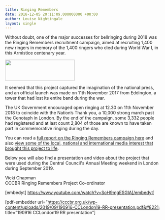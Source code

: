```yaml
---
title: Ringing Remembers
date: 2018-12-05 20:11:09.000000000 +00:00
author: Louise Nightingale
layout: single
---
```

Without doubt, one of the major successes for bellringing during 2018 was the Ringing Remembers recruitment campaign, aimed at recruiting 1,400 new ringers in memory of the 1,400 ringers who died during World War I, in this Armistice centenary year. 

<img loading="lazy" src="https://cccbr.org.uk/wp-content/uploads/2018/07/rrsmall.png" alt="" width="226" height="68" /> 

It seemed that this project captured the imagination of the national press, and an official launch was made on 11th November 2017 from Eddington, a tower that had lost its entire band during the war.

The UK Government encouraged open ringing at 12.30 on 11th November 2018 to coincide with the Nation’s Thank you, a 10,000 strong march past the Cenotaph in London. By the end of the campaign, some 3,332 people had registered and at last count 2,804 of those are known to have taken part in commemorative ringing during the day.

You can read a <a href="https://cccbr.org.uk/wp-content/uploads/2019/05/190308-CCCBR-website-002.pdf" target="_blank" rel="noopener noreferrer">full report on the Ringing Remembers campaign here</a> and also <a href="https://cccbr.org.uk/wp-content/uploads/2019/05/190308-Media-interest.pdf" target="_blank" rel="noopener noreferrer">view some of the local, national and international media interest that brought this project to life</a>.

Below you will also find a presentation and video about the project that were used during the Central Council&apos;s Annual Meeting weekend in London during September 2019.

Vicki Chapman  
CCCBR Ringing Remembers Project Co-ordinator

[embedyt] https://www.youtube.com/watch?v=SoH9mgESGIA[/embedyt]

[pdf-embedder url=&#8221;https://cccbr.org.uk/wp-content/uploads/2019/09/190916-CCLondon19-RR-presentation.pdf&#8221; title=&#8221;190916 CCLondon19 RR presentation&#8221;]
